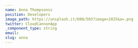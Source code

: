 ```yaml
---
name: Anna Thompsonss
position: Developers
image_path: https://unsplash.it/600/503?image=1025&a=.png
twitter: CloudCannonApp
_component_type: string
email:
slug: anna
---
```


